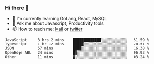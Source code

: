 ### Hi there 👋

- 🌱 I’m currently learning GoLang, React, MySQL
- 💬 Ask me about Javascript, Productivity tools 
- 📫 How to reach me: [Mail](mailto:kvaishak47@gmail.com) or [twitter](https://twitter.com/kvaish4k)

<!--START_SECTION:waka-->
```text
JavaScript     3 hrs 2 mins    █████████████░░░░░░░░░░░░   51.59 % 
TypeScript     1 hr 12 mins    █████░░░░░░░░░░░░░░░░░░░░   20.51 % 
JSON           57 mins         ████░░░░░░░░░░░░░░░░░░░░░   16.38 % 
OpenEdge ABL   24 mins         █▓░░░░░░░░░░░░░░░░░░░░░░░   06.93 % 
Other          11 mins         ▓░░░░░░░░░░░░░░░░░░░░░░░░   03.24 % 
```
<!--END_SECTION:waka-->
